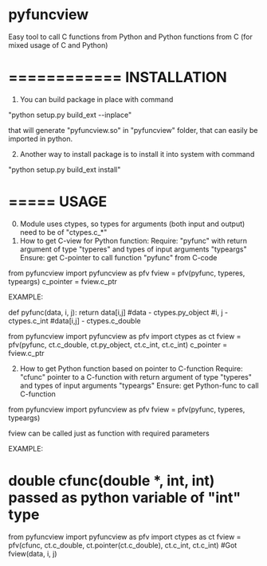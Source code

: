 pyfuncview
==========

Easy tool to call C functions from Python and Python functions from C (for mixed usage of C and Python)

============
INSTALLATION
============

1) You can build package in place with command

"python setup.py build_ext --inplace"

that will generate "pyfuncview.so" in "pyfuncview" folder, that can easily be imported in python.

2) Another way to install package is to install it into system with command

"python setup.py build_ext install"

=====
USAGE
=====
0) Module uses ctypes, so types for arguments (both input and output) need to be of "ctypes.c_*"
1) How to get C-view for Python function:
Require: "pyfunc" with return argument of type "typeres" and types of input arguments "typeargs"
Ensure: get C-pointer to call function "pyfunc" from C-code

from pyfuncview import pyfuncview as pfv
fview = pfv(pyfunc, typeres, typeargs)
c_pointer = fview.c_ptr

EXAMPLE:

def pyfunc(data, i, j):
    return data[i,j]
#data - ctypes.py_object
#i, j - ctypes.c_int
#data[i,j] - ctypes.c_double

from pyfuncview import pyfuncview as pfv
import ctypes as ct
fview = pfv(pyfunc, ct.c_double, ct.py_object, ct.c_int, ct.c_int)
c_pointer = fview.c_ptr

2) How to get Python function based on pointer to C-function
Require: "cfunc" pointer to a C-function with return argument of type "typeres" and types of input arguments "typeargs"
Ensure: get Python-func to call C-function

from pyfuncview import pyfuncview as pfv
fview = pfv(pyfunc, typeres, typeargs)

fview can be called just as function with required parameters

EXAMPLE:
# double cfunc(double *, int, int) passed as python variable of "int" type
from pyfuncview import pyfuncview as pfv
import ctypes as ct
fview = pfv(cfunc, ct.c_double, ct.pointer(ct.c_double), ct.c_int, ct.c_int)
#Got fview(data, i, j)
